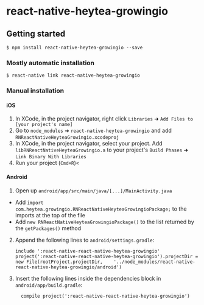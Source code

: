 
# react-native-heytea-growingio

## Getting started

`$ npm install react-native-heytea-growingio --save`

### Mostly automatic installation

`$ react-native link react-native-heytea-growingio`

### Manual installation


#### iOS

1. In XCode, in the project navigator, right click `Libraries` ➜ `Add Files to [your project's name]`
2. Go to `node_modules` ➜ `react-native-heytea-growingio` and add `RNReactNativeHeyteaGrowingio.xcodeproj`
3. In XCode, in the project navigator, select your project. Add `libRNReactNativeHeyteaGrowingio.a` to your project's `Build Phases` ➜ `Link Binary With Libraries`
4. Run your project (`Cmd+R`)<

#### Android

1. Open up `android/app/src/main/java/[...]/MainActivity.java`
  - Add `import com.heytea.growingio.RNReactNativeHeyteaGrowingioPackage;` to the imports at the top of the file
  - Add `new RNReactNativeHeyteaGrowingioPackage()` to the list returned by the `getPackages()` method
2. Append the following lines to `android/settings.gradle`:
  	```
  	include ':react-native-react-native-heytea-growingio'
  	project(':react-native-react-native-heytea-growingio').projectDir = new File(rootProject.projectDir, 	'../node_modules/react-native-react-native-heytea-growingio/android')
  	```
3. Insert the following lines inside the dependencies block in `android/app/build.gradle`:
  	```
      compile project(':react-native-react-native-heytea-growingio')
  	```
